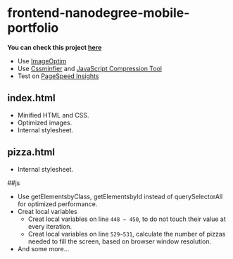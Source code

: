 frontend-nanodegree-mobile-portfolio
===

**You can check this project [here](https://yuchen0815.github.io/mobile-portfolio/)**

- Use [ImageOptim](http://imageoptim.com/)
- Use [Cssminfier](https://cssminifier.com/) and [JavaScript Compression Tool](https://jscompress.com/)
- Test on [PageSpeed Insights](https://developers.google.com/speed/pagespeed/insights/)

## index.html
- Minified HTML and CSS.
- Optimized images.
- Internal stylesheet.

## pizza.html
- Internal stylesheet.

##js
- Use getElementsbyClass, getElementsbyId instead of querySelectorAll for optimized performance.
- Creat local variables
	-	Creat local variables on line `448 ~ 450`, to do not touch their value at every iteration.
	- Creat local variables on line `529~531`, calculate the number of pizzas needed to fill the screen, based on browser window resolution.
- And some more...

